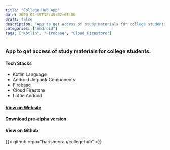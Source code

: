 ```yaml
---
title: "College Hub App"
date: 2023-04-15T18:45:37+01:00
draft: false
description: "App to get access of study materials for college students."
categories: ["Android"]
tags: ["Kotlin", "Firebase", "Cloud Firestore"]
---
```

### App to get access of study materials for college students.

#### Tech Stacks
- Kotlin Language
- Android Jetpack Components
- Firebase
- Cloud Firestore
- Lottie Android

#### [View on Website](https://sparrowbit.co/)

#### [Download pre-alpha version](https://github.com/harisheoran/collegehub/releases/download/pre-alpha/College.Hub.pre-alpha.apk)

#### View on Github
{{< github repo="harisheoran/collegehub" >}}
